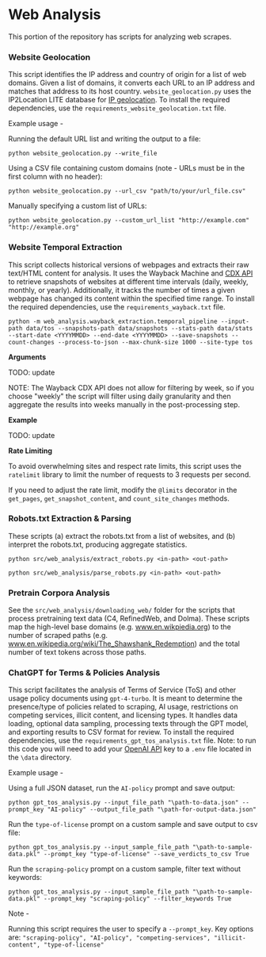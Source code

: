# Web Analysis

This portion of the repository has scripts for analyzing web scrapes.

### Website Geolocation

This script identifies the IP address and country of origin for a list of web domains. Given a list of domains, it converts each URL to an IP address and matches that address to its host country. `website_geolocation.py` uses the IP2Location LITE database for [IP geolocation](https://lite.ip2location.com). To install the required dependencies, use the `requirements_website_geolocation.txt` file.

Example usage - 

Running the default URL list and writing the output to a file: 

```
python website_geolocation.py --write_file
```

Using a CSV file containing custom domains (note - URLs must be in the first column with no header):

```
python website_geolocation.py --url_csv "path/to/your/url_file.csv"
```

Manually specifying a custom list of URLs: 

```
python website_geolocation.py --custom_url_list "http://example.com" "http://example.org"
```

### Website Temporal Extraction

This script collects historical versions of webpages and extracts their raw text/HTML content for analysis. It uses the Wayback Machine and [CDX API](https://github.com/internetarchive/wayback/blob/master/wayback-cdx-server/README.md) to retrieve snapshots of websites at different time intervals (daily, weekly, monthly, or yearly). Additionally, it tracks the number of times a given webpage has changed its content within the specified time range. To install the required dependencies, use the `requirements_wayback.txt` file.

```
python -m web_analysis.wayback_extraction.temporal_pipeline --input-path data/tos --snapshots-path data/snapshots --stats-path data/stats --start-date <YYYYMMDD> --end-date <YYYYMMDD> --save-snapshots --count-changes --process-to-json --max-chunk-size 1000 --site-type tos
```
**Arguments**

TODO: update

NOTE: The Wayback CDX API does not allow for filtering by week, so if you choose "weekly" the script will filter using daily granularity and then aggregate the results into weeks manually in the post-processing step.

**Example**

TODO: update

**Rate Limiting**

To avoid overwhelming sites and respect rate limits, this script uses the `ratelimit` library to limit the number of requests to 3 requests per second. 

If you need to adjust the rate limit, modify the `@limits` decorator in the `get_pages`, `get_snapshot_content`, and `count_site_changes` methods.


### Robots.txt Extraction & Parsing

These scripts (a) extract the robots.txt from a list of websites, and (b) interpret the robots.txt, producing aggregate statistics.

```
python src/web_analysis/extract_robots.py <in-path> <out-path>
```

```
python src/web_analysis/parse_robots.py <in-path> <out-path>
```

### Pretrain Corpora Analysis

See the `src/web_analysis/downloading_web/` folder for the scripts that process pretraining text data (C4, RefinedWeb, and Dolma).
These scripts map the high-level base domains (e.g. www.en.wikpiedia.org) to the number of scraped paths (e.g. www.en.wikipedia.org/wiki/The_Shawshank_Redemption) and the total number of text tokens across those paths.


### ChatGPT for Terms & Policies Analysis

This script facilitates the analysis of Terms of Service (ToS) and other usage policy documents using `gpt-4-turbo`. It is meant to determine the presence/type of policies related to scraping, AI usage, restrictions on competing services, illicit content, and licensing types. It handles data loading, optional data sampling, processing texts through the GPT model, and exporting results to CSV format for review. To install the required dependencies, use the `requirements_gpt_tos_analysis.txt` file. Note: to run this code you will need to add your [OpenAI API](https://platform.openai.com/docs/quickstart) key to a `.env` file located in the `\data` directory. 

Example usage - 

Using a full JSON dataset, run the `AI-policy` prompt and save output:

```
python gpt_tos_analysis.py --input_file_path "\path-to-data.json" --prompt_key "AI-policy" --output_file_path "\path-for-output-data.json"
```

Run the `type-of-license` prompt on a custom sample and save output to csv file:

```
python gpt_tos_analysis.py --input_sample_file_path "\path-to-sample-data.pkl" --prompt_key "type-of-license" --save_verdicts_to_csv True
```
Run the `scraping-policy` prompt on a custom sample, filter text without keywords:

```
python gpt_tos_analysis.py --input_sample_file_path "\path-to-sample-data.pkl" --prompt_key "scraping-policy" --filter_keywords True
```

Note - 

Running this script requires the user to specify a `--prompt_key`. Key options are: `"scraping-policy", "AI-policy", "competing-services", "illicit-content", "type-of-license"`